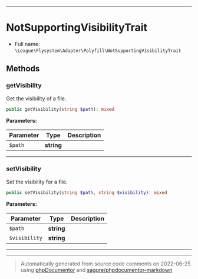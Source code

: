 ***

# NotSupportingVisibilityTrait





* Full name: `\League\Flysystem\Adapter\Polyfill\NotSupportingVisibilityTrait`




## Methods


### getVisibility

Get the visibility of a file.

```php
public getVisibility(string $path): mixed
```








**Parameters:**

| Parameter | Type | Description |
|-----------|------|-------------|
| `$path` | **string** |  |




***

### setVisibility

Set the visibility for a file.

```php
public setVisibility(string $path, string $visibility): mixed
```








**Parameters:**

| Parameter | Type | Description |
|-----------|------|-------------|
| `$path` | **string** |  |
| `$visibility` | **string** |  |




***

***
> Automatically generated from source code comments on 2022-06-25 using [phpDocumentor](http://www.phpdoc.org/) and [saggre/phpdocumentor-markdown](https://github.com/Saggre/phpDocumentor-markdown)

